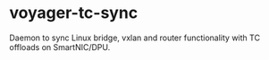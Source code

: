 # voyager-tc-sync

Daemon to sync Linux bridge, vxlan and router functionality with TC offloads on SmartNIC/DPU.

